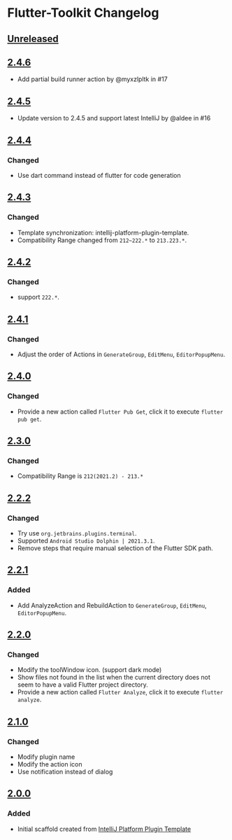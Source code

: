 <!-- Keep a Changelog guide -> https://keepachangelog.com -->

# Flutter-Toolkit Changelog

## [Unreleased]

## [2.4.6]

- Add partial build runner action by @myxzlpltk in #17

## [2.4.5]

- Update version to 2.4.5 and support latest IntelliJ by @aldee in #16

## [2.4.4]

### Changed

- Use dart command instead of flutter for code generation

## [2.4.3]

### Changed

- Template synchronization: intellij-platform-plugin-template.
- Compatibility Range changed from `212~222.*` to `213.223.*`.

## [2.4.2]

### Changed

- support `222.*`.

## [2.4.1]

### Changed

- Adjust the order of Actions in `GenerateGroup`, `EditMenu`, `EditorPopupMenu`.

## [2.4.0]

### Changed

- Provide a new action called `Flutter Pub Get`, click it to execute `flutter pub get`.

## [2.3.0]

### Changed

- Compatibility Range is `212(2021.2) - 213.*`

## [2.2.2]

### Changed

- Try use `org.jetbrains.plugins.terminal`.
- Supported `Android Studio Dolphin | 2021.3.1`.
- Remove steps that require manual selection of the Flutter SDK path.

## [2.2.1]

### Added

- Add AnalyzeAction and RebuildAction to `GenerateGroup`, `EditMenu`, `EditorPopupMenu`.

## [2.2.0]

### Changed

- Modify the toolWindow icon. (support dark mode)
- Show files not found in the list when the current directory does not seem to have a valid Flutter project directory.
- Provide a new action called `Flutter Analyze`, click it to execute `flutter analyze`.

## [2.1.0]

### Changed

- Modify plugin name
- Modify the action icon
- Use notification instead of dialog

## [2.0.0]

### Added

- Initial scaffold created
  from [IntelliJ Platform Plugin Template](https://github.com/JetBrains/intellij-platform-plugin-template)

[Unreleased]: https://github.com/nEdAy/Flutter-Toolkit/compare/v2.4.6...HEAD
[2.4.6]: https://github.com/nEdAy/Flutter-Toolkit/compare/v2.4.5...v2.4.6
[2.4.5]: https://github.com/nEdAy/Flutter-Toolkit/compare/v2.4.4...v2.4.5
[2.4.4]: https://github.com/nEdAy/Flutter-Toolkit/compare/v2.4.3...v2.4.4
[2.4.3]: https://github.com/nEdAy/Flutter-Toolkit/compare/v2.4.2...v2.4.3
[2.4.2]: https://github.com/nEdAy/Flutter-Toolkit/compare/v2.4.1...v2.4.2
[2.4.1]: https://github.com/nEdAy/Flutter-Toolkit/compare/v2.4.0...v2.4.1
[2.4.0]: https://github.com/nEdAy/Flutter-Toolkit/compare/v2.3.0...v2.4.0
[2.3.0]: https://github.com/nEdAy/Flutter-Toolkit/compare/v2.2.2...v2.3.0
[2.2.2]: https://github.com/nEdAy/Flutter-Toolkit/compare/v2.2.1...v2.2.2
[2.2.1]: https://github.com/nEdAy/Flutter-Toolkit/compare/v2.2.0...v2.2.1
[2.2.0]: https://github.com/nEdAy/Flutter-Toolkit/compare/v2.1.0...v2.2.0
[2.1.0]: https://github.com/nEdAy/Flutter-Toolkit/compare/v2.0.0...v2.1.0
[2.0.0]: https://github.com/nEdAy/Flutter-Toolkit/commits/v2.0.0
